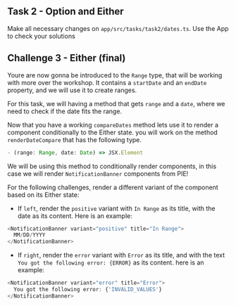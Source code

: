 ## Task 2 - Option and Either

Make all necessary changes on `app/src/tasks/task2/dates.ts`.
Use the App to check your solutions

## Challenge 3 - Either (final)

Youre are now gonna be introduced to the `Range` type, that will be working with more over the workshop. It contains a `startDate` and an `endDate` property, and we will use it to create ranges.

For this task, we will having a method that gets `range` and a `date`, where we need to check if the date fits the range.

Now that you have a working `compareDates` method lets use it to render a component conditionally to the Either state. you will work on the method `renderDateCompare` that has the following type.

```typescript
- (range: Range, date: Date) => JSX.Element
```

We will be using this method to conditionally render components, in this case we will render `NotificationBanner` components from PIE!

For the following challenges, render a different variant of the component based on its Either state:

- If `left`, render the `positive` variant with `In Range` as its title, with the date as its content. Here is an example:

```typescript
<NotificationBanner variant="positive" title="In Range">
  MM/DD/YYYY
</NotificationBanner>
```

- If `right`, render the `error` variant with `Error` as its title, and with the text `You got the following error: {ERROR}` as its content. here is an example:

```typescript
<NotificationBanner variant="error" title="Error">
  You got the following error: {'INVALID_VALUES'}
</NotificationBanner>
```
